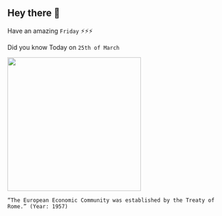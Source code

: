 ## Hey there 👋
Have an amazing `Friday` ⚡⚡⚡

Did you know Today on `25th of March`
 
 [<img src="https://i0.wp.com/www.bookofdaystales.com/wp-content/uploads/2019/03/eec5.jpg" width="300" />](https://www.europarl.europa.eu/about-parliament/en/in-the-past/the-parliament-and-the-treaties/treaty-of-rome#:~:text=Two%20treaties%20were%20signed%20on,a%20proposal%20from%20the%20Commission.) 
 ```
“The European Economic Community was established by the Treaty of Rome.” (Year: 1957)
```
